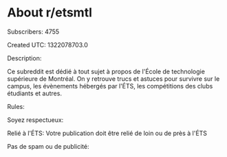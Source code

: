 # About r/etsmtl

Subscribers: 4755

Created UTC: 1322078703.0

Description:

Ce subreddit est dédié à tout sujet à propos de l'École de technologie supérieure de Montréal. On y retrouve trucs et astuces pour survivre sur le campus, les évènements hébergés par l'ÉTS, les compétitions des clubs étudiants et autres.

Rules:

Soyez respectueux: 

Relié à l'ÉTS: Votre publication doit être relié de loin ou de près à l'ÉTS

Pas de spam ou de publicité: 

